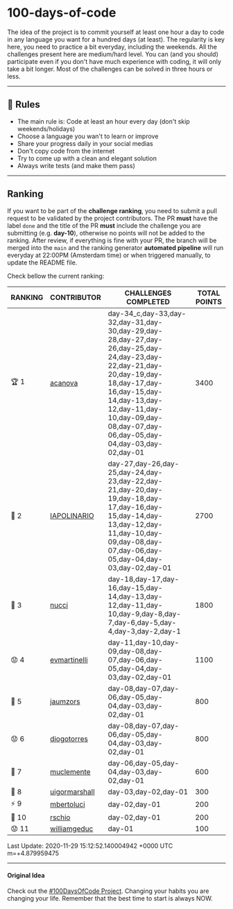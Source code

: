 # 100-days-of-code

The idea of the project is to commit yourself at least one hour a day to code in any language you want for a hundred days (at least). The regularity is key here, you need to practice a bit everyday, including the weekends.
All the challenges present here are medium/hard level. You can (and you should) participate even if you don't have much experience with coding, it will only take a bit longer.
Most of the challenges can be solved in three hours or less.

---

## 🚩 Rules

- The main rule is: Code at least an hour every day (don't skip weekends/holidays)
- Choose a language you wan't to learn or improve
- Share your progress daily in your social medias
- Don't copy code from the internet
- Try to come up with a clean and elegant solution
- Always write tests (and make them pass)

---

## Ranking

If you want to be part of the **challenge ranking**, you need to submit a pull request to be validated by the project contributors. The PR **must** have the label `done` and the title of the PR **must** include the challenge you are submitting (e.g. **day-10**), otherwise no points will not be added to the ranking.
After review, if everything is fine with your PR, the branch will be merged into the `main` and the ranking generator **automated pipeline** will run everyday at 22:00PM (Amsterdam time) or when triggered manually, to update the README file.

Check bellow the current ranking:

|       RANKING       |                    CONTRIBUTOR                    |                                                                                                              CHALLENGES COMPLETED                                                                                                               | TOTAL POINTS |
|---------------------|---------------------------------------------------|-------------------------------------------------------------------------------------------------------------------------------------------------------------------------------------------------------------------------------------------------|--------------|
| :trophy: 1          | [acanova](https://github.com/acanova)             | day-34_c,day-33,day-32,day-31,day-30,day-29,day-28,day-27,day-26,day-25,day-24,day-23,day-22,day-21,day-20,day-19,day-18,day-17,day-16,day-15,day-14,day-13,day-12,day-11,day-10,day-09,day-08,day-07,day-06,day-05,day-04,day-03,day-02,day-01 |         3400 |
| :2nd_place_medal: 2 | [IAPOLINARIO](https://github.com/IAPOLINARIO)     | day-27,day-26,day-25,day-24,day-23,day-22,day-21,day-20,day-19,day-18,day-17,day-16,day-15,day-14,day-13,day-12,day-11,day-10,day-09,day-08,day-07,day-06,day-05,day-04,day-03,day-02,day-01                                                    |         2700 |
| :3rd_place_medal: 3 | [nucci](https://github.com/nucci)                 | day-18,day-17,day-16,day-15,day-14,day-13,day-12,day-11,day-10,day-9,day-8,day-7,day-6,day-5,day-4,day-3,day-2,day-1                                                                                                                            |         1800 |
| :worried: 4         | [evmartinelli](https://github.com/evmartinelli)   | day-11,day-10,day-09,day-08,day-07,day-06,day-05,day-04,day-03,day-02,day-01                                                                                                                                                                    |         1100 |
| :hamburger: 5       | [jaumzors](https://github.com/jaumzors)           | day-08,day-07,day-06,day-05,day-04,day-03,day-02,day-01                                                                                                                                                                                         |          800 |
| :worried: 6         | [diogotorres](https://github.com/diogotorres)     | day-08,day-07,day-06,day-05,day-04,day-03,day-02,day-01                                                                                                                                                                                         |          800 |
| :cookie: 7          | [muclemente](https://github.com/muclemente)       | day-06,day-05,day-04,day-03,day-02,day-01                                                                                                                                                                                                       |          600 |
| :ghost: 8           | [uigormarshall](https://github.com/uigormarshall) | day-03,day-02,day-01                                                                                                                                                                                                                            |          300 |
| :zap: 9             | [mbertoluci](https://github.com/mbertoluci)       | day-02,day-01                                                                                                                                                                                                                                   |          200 |
| :hamburger: 10      | [rschio](https://github.com/rschio)               | day-02,day-01                                                                                                                                                                                                                                   |          200 |
| :worried: 11        | [williamgeduc](https://github.com/williamgeduc)   | day-01                                                                                                                                                                                                                                          |          100 |

Last Update: 2020-11-29 15:12:52.140004942 +0000 UTC m=+4.879959475

---

#### Original Idea

Check out the [#100DaysOfCode Project](https://www.100daysofcode.com/). Changing your habits you are changing your life. Remember that the best time to start is always NOW.
